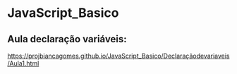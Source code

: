 # JavaScript_Basico
## Aula declaração variáveis:
  https://projbiancagomes.github.io/JavaScript_Basico/Declaraçãodevariaveis/Aula1.html

